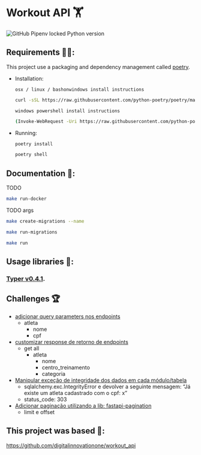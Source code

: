 # Workout API 🏋️

![GitHub Pipenv locked Python version](https://img.shields.io/badge/Python-3.10%20%7C%203.11-blue)

## Requirements 🧑‍💻:
This project use a packaging and dependency management called [poetry](https://python-poetry.org/).
- Installation:

    `osx / linux / bashonwindows install instructions
    `

    ```bash
    curl -sSL https://raw.githubusercontent.com/python-poetry/poetry/master/get-poetry.py | python -
    ```
    `
    windows powershell install instructions
    `
    ```bash
    (Invoke-WebRequest -Uri https://raw.githubusercontent.com/python-poetry/poetry/master/get-poetry.py -UseBasicParsing).Content | python -
    ```
- Running:
    ```bash
    poetry install
    ```
    ```bash
    poetry shell
    ```

## Documentation 📜:

TODO
```bash
make run-docker
```

TODO args
```bash
make create-migrations --name
```

```bash
make run-migrations
```

```bash
make run
```

## Usage libraries :snake::
### [Typer v0.4.1](https://typer.tiangolo.com/).

## Challenges 🏆

- [adicionar query parameters nos endpoints]()
    - atleta
        - nome
        - cpf
- [customizar response de retorno de endpoints]()
    - get all
        - atleta
            - nome
            - centro_treinamento
            - categoria
- [Manipular exceção de integridade dos dados em cada módulo/tabela]()
    - sqlalchemy.exc.IntegrityError e devolver a seguinte mensagem: “Já existe um atleta cadastrado com o cpf: x”
    - status_code: 303
- [Adicionar paginação utilizando a lib: fastapi-pagination]()
    - limit e offset

## This project was based 🤝:

https://github.com/digitalinnovationone/workout_api